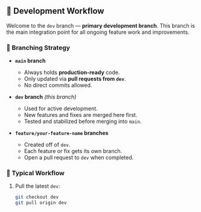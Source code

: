 ## 🚀 Development Workflow

Welcome to the `dev` branch — **primary development branch**. This branch is the main integration point for all ongoing feature work and improvements.

### 📌 Branching Strategy

- **`main` branch**  
  - Always holds **production-ready** code.  
  - Only updated via **pull requests from `dev`**.  
  - No direct commits allowed.

- **`dev` branch** *(this branch)*  
  - Used for active development.  
  - New features and fixes are merged here first.  
  - Tested and stabilized before merging into `main`.

- **`feature/your-feature-name` branches**  
  - Created off of `dev`.  
  - Each feature or fix gets its own branch.  
  - Open a pull request to `dev` when completed.

### 🔁 Typical Workflow

1. Pull the latest `dev`:
   ```bash
   git checkout dev
   git pull origin dev

